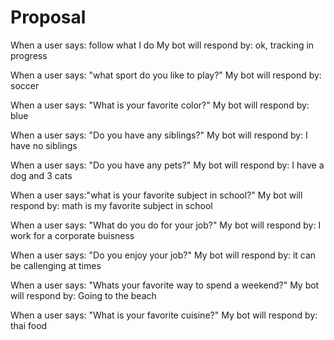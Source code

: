 # Proposal

When a user says: follow what I do 
My bot will respond by: ok, tracking in progress 

When a user says: "what sport do you like to play?" 
My bot will respond by: soccer   

When a user says: "What is your favorite color?" 
My bot will respond by: blue 

When a user says: "Do you have any siblings?" 
My bot will respond by: I have no siblings 

When a user says: "Do you have any pets?" 
My bot will respond by: I have a dog and 3 cats 

When a user says:"what is your favorite subject in school?" 
My bot will respond by: math is my favorite subject in school 

When a user says: "What do you do for your job?" 
My bot will respond by: I work for a corporate buisness 

When a user says: "Do you enjoy your job?" 
My bot will respond by: it can be callenging at times 

When a user says: "Whats your favorite way to spend a weekend?" 
My bot will respond by: Going to the beach 

When a user says: "What is your favorite cuisine?" 
My bot will respond by: thai food 